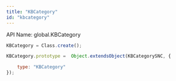 ```yaml
---
title: "KBCategory"
id: "kbcategory"
---
```


API Name: global.KBCategory

```js
KBCategory = Class.create();

KBCategory.prototype =  Object.extendsObject(KBCategorySNC, {

	type: "KBCategory"
});
```